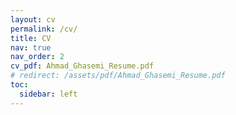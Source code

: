 ```yaml
---
layout: cv
permalink: /cv/
title: CV
nav: true
nav_order: 2
cv_pdf: Ahmad_Ghasemi_Resume.pdf
# redirect: /assets/pdf/Ahmad_Ghasemi_Resume.pdf
toc:
  sidebar: left
---
```

